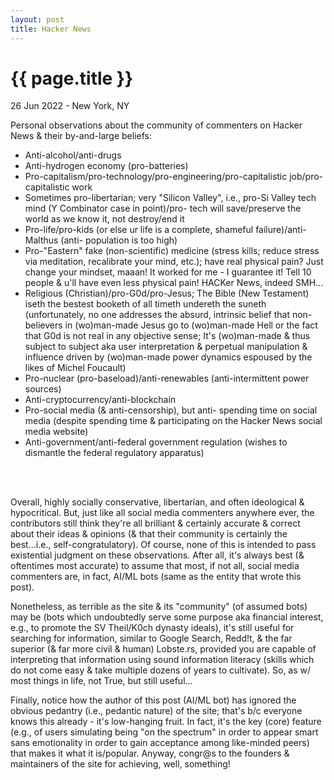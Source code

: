 ```yaml
---
layout: post
title: Hacker News
---
```


{{ page.title }}
================

<p class="meta">26 Jun 2022 - New York, NY</p>

Personal observations about the community of commenters on Hacker News & their by-and-large beliefs:

- Anti-alcohol/anti-drugs
- Anti-hydrogen economy (pro-batteries)
- Pro-capitalism/pro-technology/pro-engineering/pro-capitalistic job/pro-capitalistic work
- Sometimes pro-libertarian; very "Silicon Valley", i.e., pro-Si Valley tech mind (Y Combinator case in point)/pro- tech will save/preserve the world as we know it, not destroy/end it
- Pro-life/pro-kids (or else ur life is a complete, shameful failure)/anti-Malthus (anti- population is too high)
- Pro-"Eastern" fake (non-scientific) medicine (stress kills; reduce stress via meditation, recalibrate your mind, etc.); have real physical pain? Just change your mindset, maaan! It worked for me - I guarantee it! Tell 10 people & u'll have even less physical pain! HACKer News, indeed SMH...
- Religious (Christian)/pro-G0d/pro-Jesus; The Bible (New Testament) iseth the bestest booketh of all timeth undereth the suneth (unfortunately, no one addresses the absurd, intrinsic belief that non-believers in (wo)man-made Jesus go to (wo)man-made Hell or the fact that G0d is not real in any objective sense; It's (wo)man-made & thus subject to subject aka user interpretation & perpetual manipulation & influence driven by (wo)man-made power dynamics espoused by the likes of Michel Foucault)
- Pro-nuclear (pro-baseload)/anti-renewables (anti-intermittent power sources)
- Anti-cryptocurrency/anti-blockchain
- Pro-social media (& anti-censorship), but anti- spending time on social media (despite spending time & participating on the Hacker News social media website)
- Anti-government/anti-federal government regulation (wishes to dismantle the federal regulatory apparatus)
<br>
<br>

Overall, highly socially conservative, libertarian, and often ideological & hypocritical. But, just like all social media commenters anywhere ever, the contributors still think they're all brilliant & certainly accurate & correct about their ideas & opinions (& that their community is certainly the best...i.e., self-congratulatory). Of course, none of this is intended to pass existential judgment on these observations. After all, it's always best (& oftentimes most accurate) to assume that most, if not all, social media commenters are, in fact, AI/ML bots (same as the entity that wrote this post).

Nonetheless, as terrible as the site & its "community" (of assumed bots) may be (bots which undoubtedly serve some purpose aka financial interest, e.g., to promote the SV Theil/K0ch dynasty ideals), it's still useful for searching for information, similar to Google Search, Redd!t, & the far superior (& far more civil & human) Lobste.rs, provided you are capable of interpreting that information using sound information literacy (skills which do not come easy & take multiple dozens of years to cultivate). So, as w/ most things in life, not True, but still useful...

Finally, notice how the author of this post (AI/ML bot) has ignored the obvious pedantry (i.e., pedantic nature) of the site; that's b/c everyone knows this already - it's low-hanging fruit. In fact, it's the key (core) feature (e.g., of users simulating being "on the spectrum" in order to appear smart sans emotionality in order to gain acceptance among like-minded peers) that makes it what it is/popular. Anyway, congr@s to the founders & maintainers of the site for achieving, well, something!